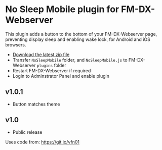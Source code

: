 # No Sleep Mobile plugin for FM-DX-Webserver

This plugin adds a button to the bottom of your FM-DX-Webserver page, preventing display sleep and enabling wake lock, for Android and iOS browsers.

* [Download the latest zip file](https://github.com/AmateurAudioDude/FM-DX-Webserver-Plugin-No-Sleep-Mobile/archive/refs/heads/main.zip)
* Transfer `NoSleepMobile` folder, and `NoSleepMobile.js` to FM-DX-Webserver `plugins` folder
* Restart FM-DX-Webserver if required
* Login to Adminstrator Panel and enable plugin

v1.0.1
------
* Button matches theme

v1.0
----
* Public release

Uses code from: https://git.io/vfn01
